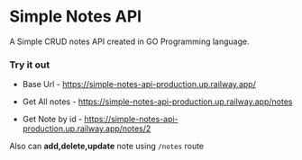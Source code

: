 # Simple Notes API
A Simple CRUD notes API created in GO Programming language.


### Try it out

- Base Url - https://simple-notes-api-production.up.railway.app/

- Get All notes - https://simple-notes-api-production.up.railway.app/notes

- Get Note by id - https://simple-notes-api-production.up.railway.app/notes/2

Also can **add,delete,update** note using `/notes` route
